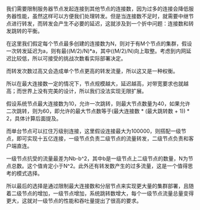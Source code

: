 我们需要限制服务器节点发起连接到其他节点的连接数，因为过多的连接会降低服务器性能，虽然这样可以方便我们处理转发。但是当连接数不足时，就需要中继节点进行转发，而转发会产生不必要的延迟，这就涉及到一个折中问题：连接数和转发跳转的平衡。

在这里我们假定每个节点最多创建的连接数为N，则对于有M个节点的集群，假设一次转发延迟为a，则有最((M/2)/N)*a，其中((M/2)/N)向上取整。考虑到内网延迟比较低，所以可接受的挑战次数看实际部署决定。

而转发次数过高又会造成单个节点更高的转发流量，所以这又是一种权衡。

所以在最大连接数一定的情况下，节点规模越大，延迟越高，对带宽要求也就越高；而世界上没有完美的设计，所以我们没法实现无限扩展。

假设系统节点最大连接数为10，允许一次跳转，则最大节点数量为40，如果允许二次跳转，则为60，即允许的最大节点数等于(最大连接数 * (最大跳转数 + 1)) * 2，具体计算后面提及。

而单台节点可以扛住万级别连接，这里假设连接最大为100000，则搭配一级节点，即可实现十五亿连接，一级节点负责二级节点的流量转发，二级节点负责和客户端直连。

一级节点抗受的流量最差为Nb-b^2，其中b是一级节点上二级节点的数量，N为节点总数。这个值肯定小于N^2。此外还有转发数产生的过多流量，这是一个值得思考的模式选择。

所以最后的选择是通过限制最大连接数和分层节点来实现更大量的集群部署，且随着二级节点的增加，一级节点增加，系统跳转数增大，每个一级节点流量总量变得更大，这就对一级节点的性能和吞吐量提出了很高的要求。